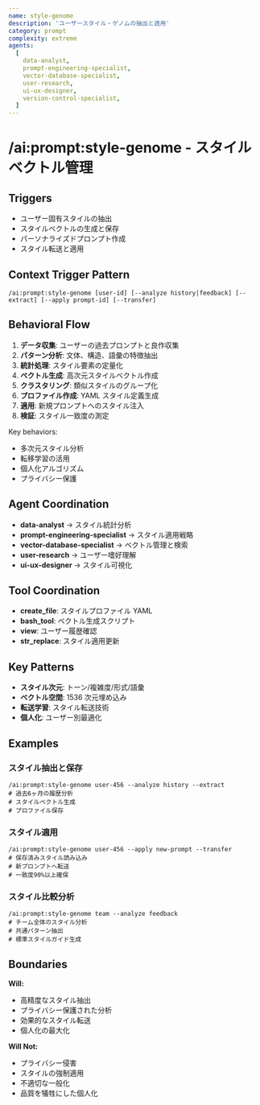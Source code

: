 ```yaml
---
name: style-genome
description: 'ユーザースタイル・ゲノムの抽出と適用'
category: prompt
complexity: extreme
agents:
  [
    data-analyst,
    prompt-engineering-specialist,
    vector-database-specialist,
    user-research,
    ui-ux-designer,
    version-control-specialist,
  ]
---
```


# /ai:prompt:style-genome - スタイルベクトル管理

## Triggers

- ユーザー固有スタイルの抽出
- スタイルベクトルの生成と保存
- パーソナライズドプロンプト作成
- スタイル転送と適用

## Context Trigger Pattern

```
/ai:prompt:style-genome [user-id] [--analyze history|feedback] [--extract] [--apply prompt-id] [--transfer]
```

## Behavioral Flow

1. **データ収集**: ユーザーの過去プロンプトと良作収集
2. **パターン分析**: 文体、構造、語彙の特徴抽出
3. **統計処理**: スタイル要素の定量化
4. **ベクトル生成**: 高次元スタイルベクトル作成
5. **クラスタリング**: 類似スタイルのグループ化
6. **プロファイル作成**: YAML スタイル定義生成
7. **適用**: 新規プロンプトへのスタイル注入
8. **検証**: スタイル一致度の測定

Key behaviors:

- 多次元スタイル分析
- 転移学習の活用
- 個人化アルゴリズム
- プライバシー保護

## Agent Coordination

- **data-analyst** → スタイル統計分析
- **prompt-engineering-specialist** → スタイル適用戦略
- **vector-database-specialist** → ベクトル管理と検索
- **user-research** → ユーザー嗜好理解
- **ui-ux-designer** → スタイル可視化

## Tool Coordination

- **create_file**: スタイルプロファイル YAML
- **bash_tool**: ベクトル生成スクリプト
- **view**: ユーザー履歴確認
- **str_replace**: スタイル適用更新

## Key Patterns

- **スタイル次元**: トーン/複雑度/形式/語彙
- **ベクトル空間**: 1536 次元埋め込み
- **転送学習**: スタイル転送技術
- **個人化**: ユーザー別最適化

## Examples

### スタイル抽出と保存

```
/ai:prompt:style-genome user-456 --analyze history --extract
# 過去6ヶ月の履歴分析
# スタイルベクトル生成
# プロファイル保存
```

### スタイル適用

```
/ai:prompt:style-genome user-456 --apply new-prompt --transfer
# 保存済みスタイル読み込み
# 新プロンプトへ転送
# 一致度90%以上確保
```

### スタイル比較分析

```
/ai:prompt:style-genome team --analyze feedback
# チーム全体のスタイル分析
# 共通パターン抽出
# 標準スタイルガイド生成
```

## Boundaries

**Will:**

- 高精度なスタイル抽出
- プライバシー保護された分析
- 効果的なスタイル転送
- 個人化の最大化

**Will Not:**

- プライバシー侵害
- スタイルの強制適用
- 不適切な一般化
- 品質を犠牲にした個人化
